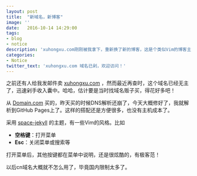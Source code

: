 ```yaml
---
layout: post
title:  "新域名，新博客"
image: ''
date:   2016-10-14 14:29:00
tags:
- blog
- notice
description: 'xuhongxu.com刚刚被我拿下，重新换了新的博客，这是个类似Vim的博客主题，以后就用它了！'
categories:
- Notice
twitter_text: 'xuhongxu.com 域名已剁，欢迎访问！'
---
```


之前还有人给我发邮件卖 [xuhongxu.com](http://xuhongxu.com) ，然而最近再查时，这个域名已经无主了，迅速剁手收入囊中。哈哈，估计要是当时找域名贩子买，得花好多吧！

从 [Domain.com](http://www.domain.com) 买的，昨天买的时候DNS解析还崩了，今天大概修好了，我就解析到GitHub Pages上了。这样的搭配还是方便很多，也没有主机成本了。

采用 [space-jekyll](https://github.com/victorvoid/space-jekyll-template) 的主题，有一些Vim的风格。比如

- **空格键**：打开菜单
- **Esc**：关闭菜单或搜索等

打开菜单后，其他按键都在菜单中说明，还是很炫酷的，有极客范！

以后cn域名大概就不怎么用了，毕竟国内限制太多了。
